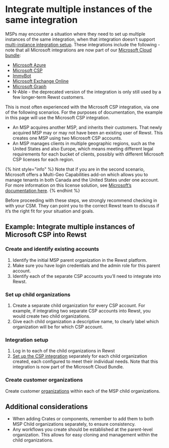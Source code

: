 # Integrate multiple instances of the same integration

MSPs may encounter a situation where they need to set up multiple instances of the same integration, when that integration doesn’t support [multi-instance integration setup](https://docs.rewst.help/documentation/integrations/multi-instance-integration/multi-instance-integration-setup). These integrations include the following - note that all Microsoft integrations are now part of our [Microsoft Cloud bundle](../individual-integration-documentation/cloud/microsoft-cloud-integration-bundle/):

* [Microsoft Azure ](../individual-integration-documentation/cloud/microsoft-cloud-integration-bundle/microsoft-azure/)
* [Microsoft CSP ](../individual-integration-documentation/cloud/microsoft-cloud-integration-bundle/microsoft-csp/)
* [ImmyBot ](../individual-integration-documentation/rmm/immybot/immybot-integration-setup.md)
* [Microsoft Exchange Online](../individual-integration-documentation/cloud/microsoft-cloud-integration-bundle/microsoft-exchange-online/)&#x20;
* [Microsoft Graph ](../individual-integration-documentation/cloud/microsoft-cloud-integration-bundle/microsoft-graph/)
* N-Able - the deprecated version of the integration is only still used by a few longer-term Rewst customers.

This is most often experienced with the Microsoft CSP integration, via one of the following scenarios. For the purposes of documentation, the example in this page will use the Microsoft CSP integration.

* An MSP acquires another MSP, and inherits their customers. That newly acquired MSP may or may not have been an existing user of Rewst. This creates one MSP using two Microsoft CSP accounts.
* An MSP manages clients in multiple geographic regions, such as the United States and also Europe, which means meeting different legal requirements for each bucket of clients, possibly with different Microsoft CSP licenses for each region.

{% hint style="info" %}
Note that if you are in the second scenario, Microsoft offers a Multi-Geo Capabilities add-on which allows you to manage tenants in both Canada and the United States under one account. For more information on this license solution, see [Microsoft’s documentation here](https://learn.microsoft.com/en-us/microsoft-365/enterprise/microsoft-365-multi-geo?view=o365-worldwide).
{% endhint %}

Before proceeding with these steps, we strongly recommend checking in with your CSM. They can point you to the correct Rewst team to discuss if it’s the right fit for your situation and goals.

## Example: Integrate multiple instances of Microsoft CSP into Rewst

### **Create and identify existing accounts**

1. Identify the initial MSP parent organization in the Rewst platform.
2. Make sure you have login credentials and the admin role for this parent account.
3. Identify each of the separate CSP accounts you’ll need to integrate into Rewst.

### **Set up child organizations**

1. Create a separate child organization for every CSP account. For example, if integrating two separate CSP accounts into Rewst, you would create two child organizations.
2. Give each child organization a descriptive name, to clearly label which organization will be for which CSP account.

### **Integration setup**

1. Log in to each of the child organizations in Rewst
2. [Set up the CSP integration](https://docs.rewst.help/documentation/integrations/individual-integration-documentation/cloud/microsoft-cloud-integration-bundle/microsoft-csp/microsoft-csp-integration-setup) separately for each child organization created, each configured to meet their individual needs. Note that this integration is now part of the Microsoft Cloud Bundle.

### **Create customer organizations**

Create customer [organizations](../../settings/organizations.md) within each of the MSP child organizations.

## **Additional considerations**

* When adding Crates or components, remember to add them to both MSP Child organizations separately, to ensure consistency.
* Any workflows you create should be established at the parent-level organization. This allows for easy cloning and management within the child organizations.
